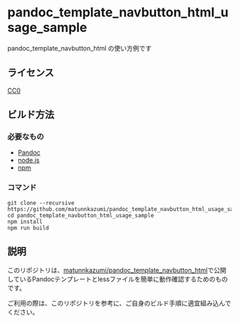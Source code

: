 # pandoc_template_navbutton_html_usage_sample
pandoc_template_navbutton_html の使い方例です

## ライセンス

[CC0](https://creativecommons.org/publicdomain/zero/1.0/legalcode)

## ビルド方法

### 必要なもの
- [Pandoc](https://pandoc.org/)
- [node.js](https://nodejs.org/)
- [npm](https://www.npmjs.com/)

### コマンド

```
git clone --recursive https://github.com/matunnkazumi/pandoc_template_navbutton_html_usage_sample
cd pandoc_template_navbutton_html_usage_sample
npm install
npm run build
```

## 説明

このリポジトリは、[matunnkazumi/pandoc_template_navbutton_html](https://github.com/matunnkazumi/pandoc_template_navbutton_html)で公開しているPandocテンプレートとlessファイルを簡単に動作確認するためのものです。

ご利用の際は、このリポジトリを参考に、ご自身のビルド手順に適宜組み込んでください。
